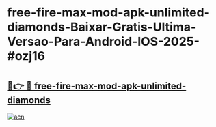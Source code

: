 # free-fire-max-mod-apk-unlimited-diamonds-Baixar-Gratis-Ultima-Versao-Para-Android-IOS-2025-#ozj16

# <h2><a href="https://ainizakaria.my?title=free-fire-max-mod-apk-unlimited-diamonds&ref=24M">🔗👉 🔴 free-fire-max-mod-apk-unlimited-diamonds</a></h2>

[![acn](https://github.com/user-attachments/assets/0f9c940e-d8b0-45ae-aac7-cd30a18b3e1c)](https://ainizakaria.my?title=free-fire-max-mod-apk-unlimited-diamonds&ref=24M)

